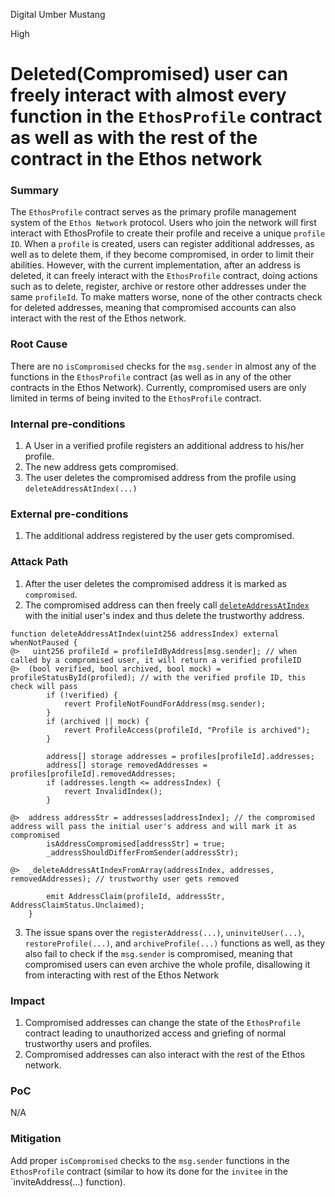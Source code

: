Digital Umber Mustang

High

# Deleted(Compromised) user can freely interact with almost every function in the `EthosProfile` contract as well as with the rest of the contract in the Ethos network

### Summary

The `EthosProfile` contract serves as the primary profile management system of the `Ethos Network` protocol. Users who join the network will first interact with EthosProfile to create their profile and receive a unique `profile ID`. When a `profile` is created, users can register additional addresses, as well as to delete them, if they become compromised, in order to limit their abilities. However, with the current implementation, after an address is deleted, it can freely interact with the `EthosProfile` contract, doing actions such as to delete, register, archive or restore other addresses under the same `profileId`. To make matters worse, none of the other contracts check for deleted addresses, meaning that compromised accounts can also interact with the rest of the Ethos network.

### Root Cause

There are no `isCompromised` checks for the `msg.sender` in almost any of the functions in the `EthosProfile` contract (as well as in any of the other contracts in the Ethos Network). Currently, compromised users are only limited in terms of being invited to the `EthosProfile` contract.

### Internal pre-conditions

1. A User in a verified profile registers an additional address to his/her profile.
2. The new address gets compromised.
3. The user deletes the compromised address from the profile using `deleteAddressAtIndex(...)`

### External pre-conditions

1. The additional address registered by the user gets compromised.

### Attack Path

1. After the user deletes the compromised address it is marked as `compromised`.
2. The compromised address can then freely call [`deleteAddressAtIndex`](https://github.com/sherlock-audit/2024-10-ethos-network/blob/db37b9dc2b792e245eb683d8a956bcb7ef2f1a27/ethos/packages/contracts/contracts/EthosProfile.sol#L415) with the initial user's index and thus delete the trustworthy address.

```solidity
function deleteAddressAtIndex(uint256 addressIndex) external whenNotPaused {
@>   uint256 profileId = profileIdByAddress[msg.sender]; // when called by a compromised user, it will return a verified profileID
@>  (bool verified, bool archived, bool mock) = profileStatusById(profiled); // with the verified profile ID, this check will pass
        if (!verified) {
            revert ProfileNotFoundForAddress(msg.sender);
        }
        if (archived || mock) {
            revert ProfileAccess(profileId, "Profile is archived");
        }

        address[] storage addresses = profiles[profileId].addresses;
        address[] storage removedAddresses = profiles[profileId].removedAddresses;
        if (addresses.length <= addressIndex) {
            revert InvalidIndex();
        }

@>  address addressStr = addresses[addressIndex]; // the compromised address will pass the initial user's address and will mark it as compromised
        isAddressCompromised[addressStr] = true;
        _addressShouldDifferFromSender(addressStr);

@>  _deleteAddressAtIndexFromArray(addressIndex, addresses, removedAddresses); // trustworthy user gets removed

        emit AddressClaim(profileId, addressStr, AddressClaimStatus.Unclaimed);
    }
```
3. The issue spans over the `registerAddress(...)`, `uninviteUser(...)`, `restoreProfile(...)`, and `archiveProfile(...)` functions as well, as they also fail to check if the `msg.sender` is compromised, meaning that compromised users can even archive the whole profile, disallowing it from interacting with rest of the Ethos Network

### Impact

1. Compromised addresses can change the state of the `EthosProfile` contract leading to unauthorized access and griefing of normal trustworthy users and profiles.
2. Compromised addresses can also interact with the rest of the Ethos network.

### PoC

N/A

### Mitigation

Add proper `isCompromised` checks to the `msg.sender` functions in the `EthosProfile` contract (similar to how its done for the `invitee` in the `inviteAddress(...) function).